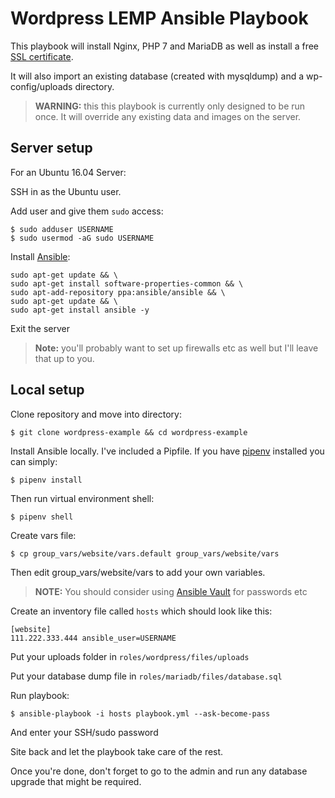 Wordpress LEMP Ansible Playbook
===============================

This playbook will install Nginx, PHP 7 and MariaDB as well as install a free [SSL certificate](https://letsencrypt.org/).

It will also import an existing database (created with mysqldump) and a wp-config/uploads directory.

> **WARNING:** this this playbook is currently only designed to be run once. It will override any existing data and images on the server.

## Server setup

For an Ubuntu 16.04 Server:

SSH in as the Ubuntu user.

Add user and give them `sudo` access:

```
$ sudo adduser USERNAME
$ sudo usermod -aG sudo USERNAME
```

Install [Ansible](https://www.ansible.com/):

```
sudo apt-get update && \
sudo apt-get install software-properties-common && \
sudo apt-add-repository ppa:ansible/ansible && \
sudo apt-get update && \
sudo apt-get install ansible -y
```

Exit the server

> **Note:** you'll probably want to set up firewalls etc as well but I'll leave that up to you.


## Local setup

Clone repository and move into directory:

```
$ git clone wordpress-example && cd wordpress-example
```

Install Ansible locally. I've included a Pipfile. If you have [pipenv](https://docs.pipenv.org/) installed you can simply:

```
$ pipenv install
```

Then run virtual environment shell:

```
$ pipenv shell
```

Create vars file:

```
$ cp group_vars/website/vars.default group_vars/website/vars
```

Then edit group_vars/website/vars to add your own variables.

> **NOTE:** You should consider using [Ansible Vault](https://docs.ansible.com/ansible/latest/user_guide/vault.html) for passwords etc

Create an inventory file called `hosts` which should look like this:

```
[website]
111.222.333.444 ansible_user=USERNAME

```

Put your uploads folder in `roles/wordpress/files/uploads`

Put your database dump file in `roles/mariadb/files/database.sql`

Run playbook:

```
$ ansible-playbook -i hosts playbook.yml --ask-become-pass
```

And enter your SSH/sudo password

Site back and let the playbook take care of the rest.

Once you're done, don't forget to go to the admin and run any database upgrade that might be required.
